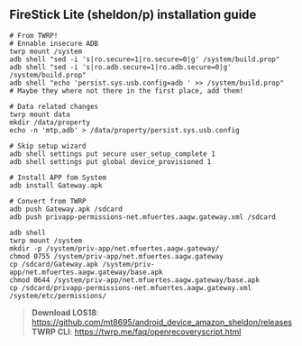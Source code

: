 ## FireStick Lite (sheldon/p) installation guide
```shell
# From TWRP!
# Ennable insecure ADB
twrp mount /system
adb shell "sed -i 's|ro.secure=1|ro.secure=0|g' /system/build.prop"
adb shell "sed -i 's|ro.adb.secure=1|ro.adb.secure=0|g' /system/build.prop"
adb shell "echo 'persist.sys.usb.config=adb ' >> /system/build.prop"
# Maybe they where not there in the first place, add them!

# Data related changes
twrp mount data
mkdir /data/property
echo -n 'mtp,adb' > /data/property/persist.sys.usb.config

# Skip setup wizard
adb shell settings put secure user_setup_complete 1
adb shell settings put global device_provisioned 1

# Install APP fom System
adb install Gateway.apk

# Convert from TWRP
adb push Gateway.apk /sdcard
adb push privapp-permissions-net.mfuertes.aagw.gateway.xml /sdcard

adb shell
twrp mount /system
mkdir -p /system/priv-app/net.mfuertes.aagw.gateway/
chmod 0755 /system/priv-app/net.mfuertes.aagw.gateway
cp /sdcard/Gateway.apk /system/priv-app/net.mfuertes.aagw.gateway/base.apk
chmod 0644 /system/priv-app/net.mfuertes.aagw.gateway/base.apk
cp /sdcard/privapp-permissions-net.mfuertes.aagw.gateway.xml /system/etc/permissions/
```

> **Download LOS18**: https://github.com/mt8695/android_device_amazon_sheldon/releases <br/> 
> **TWRP CLI**: https://twrp.me/faq/openrecoveryscript.html
